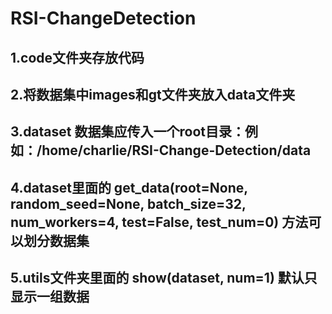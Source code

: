 # RSI-ChangeDetection

## 1.code文件夹存放代码

## 2.将数据集中images和gt文件夹放入data文件夹

## 3.dataset 数据集应传入一个root目录：例如：/home/charlie/RSI-Change-Detection/data

## 4.dataset里面的 get_data(root=None, random_seed=None, batch_size=32, num_workers=4, test=False, test_num=0) 方法可以划分数据集

## 5.utils文件夹里面的 show(dataset, num=1) 默认只显示一组数据




